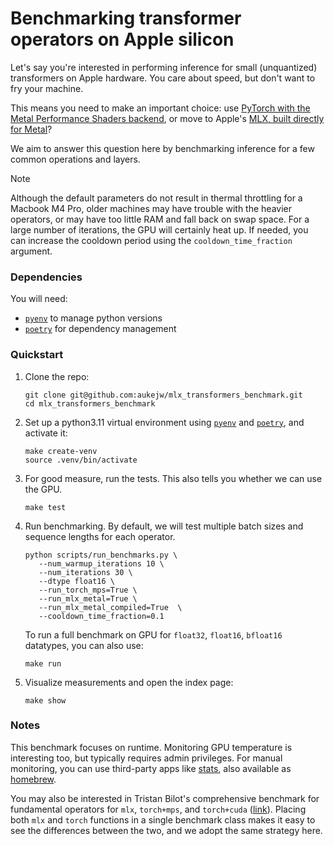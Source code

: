# Benchmarking transformer operators on Apple silicon

Let's say you're interested in performing inference for small (unquantized) transformers on Apple hardware. 
You care about speed, but don't want to fry your machine.

This means you need to make an important choice: use 
[PyTorch with the Metal Performance Shaders backend](https://pytorch.org/docs/stable/notes/mps.html),
or move to Apple's
[MLX, built directly for Metal](https://github.com/ml-explore/mlx)?

We aim to answer this question here by benchmarking inference for a few common operations and layers.

> [!NOTE] 
> Although the default parameters do not result in thermal throttling for a Macbook M4 Pro, older
machines may have trouble with the heavier operators, or may have too little RAM and fall back on 
swap space. For a large number of iterations, the GPU will certainly heat up. If needed, you can 
increase the cooldown period using the `cooldown_time_fraction` argument.  


### Dependencies

You will need:
 - [`pyenv`](https://github.com/pyenv/pyenv) to manage python versions
 - [`poetry`](https://python-poetry.org/) for dependency management

### Quickstart

1. Clone the repo:
   ```
   git clone git@github.com:aukejw/mlx_transformers_benchmark.git
   cd mlx_transformers_benchmark
   ```

2. Set up a python3.11 virtual environment using 
   [`pyenv`](https://github.com/pyenv/pyenv) and 
   [`poetry`](https://python-poetry.org/), and activate it:

   ```
   make create-venv
   source .venv/bin/activate
   ```

3. For good measure, run the tests. This also tells you whether we can use the GPU.
   ```
   make test
   ```

3. Run benchmarking. By default, we will test multiple batch sizes and sequence lengths for each operator. 
   ```
   python scripts/run_benchmarks.py \
      --num_warmup_iterations 10 \
      --num_iterations 30 \
      --dtype float16 \
      --run_torch_mps=True \
      --run_mlx_metal=True \
      --run_mlx_metal_compiled=True  \
      --cooldown_time_fraction=0.1 
   ```

   To run a full benchmark on GPU for `float32`, `float16`, `bfloat16` datatypes, you can also use:
   ``` 
   make run
   ```

4. Visualize measurements and open the index page:
   ```
   make show
   ```

### Notes

This benchmark focuses on runtime. Monitoring GPU temperature is interesting too, but typically 
requires admin privileges. For manual monitoring, you can use third-party apps like 
[stats](https://github.com/exelban/stats), also available as [homebrew](https://formulae.brew.sh/cask/stats).

You may also be interested in Tristan Bilot's comprehensive benchmark for fundamental operators for `mlx`, 
`torch+mps`, and `torch+cuda` ([link](https://github.com/TristanBilot/mlx-benchmark)). Placing both `mlx` 
and `torch` functions in a single benchmark class makes it easy to see the differences between the 
two, and we adopt the same strategy here.
  